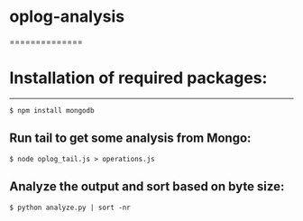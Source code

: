 # oplog-analysis
==============

# Installation of required packages:
------------------
```$ brew install npm
$ npm install mongodb
```

Run tail to get some analysis from Mongo:
-----------------
```
$ node oplog_tail.js > operations.js
```

Analyze the output and sort based on byte size:
----------------
```
$ python analyze.py | sort -nr
```

